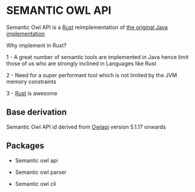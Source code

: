# SEMANTIC OWL API

Semantic Owl API is a [Rust](https://www.rust-lang.org/) reimplementation of [the original Java implementation](https://github.com/owlcs/owlapi)

Why implement in Rust?

1 - A great number of semantic tools are implemented in Java hence limit those of us who are strongly inclined in Languages like
Rust

2 - Need for a super performant tool which is not limited by the JVM memory constraints

3 - [Rust](https://www.rust-lang.org/) is awesome

## Base derivation

Semantic Owl API id derived from [Owlapi](https://github.com/owlcs/owlapi) version 5.1.17 onwards

## Packages

- Semantic owl api

- Semantic owl parser

- Semantic owl cli
